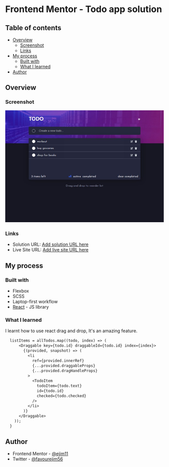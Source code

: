 # Frontend Mentor - Todo app solution

## Table of contents

- [Overview](#overview)
  - [Screenshot](#screenshot)
  - [Links](#links)
- [My process](#my-process)
  - [Built with](#built-with)
  - [What I learned](#what-i-learned)
- [Author](#author)

## Overview

### Screenshot

![](./src/assets/todo.jpg)

### Links

- Solution URL: [Add solution URL here](https://your-solution-url.com)
- Live Site URL: [Add live site URL here](https://your-live-site-url.com)

## My process

### Built with

- Flexbox
- SCSS
- Laptop-first workflow
- [React](https://reactjs.org/) - JS library

### What I learned

I learnt how to use react drag and drop, It's an amazing feature.

```reactJs
  listItems = allTodos.map((todo, index) => (
      <Draggable key={todo.id} draggableId={todo.id} index={index}>
        {(provided, snapshot) => (
          <li
            ref={provided.innerRef}
            {...provided.draggableProps}
            {...provided.dragHandleProps}
          >
            <TodoItem
              todoItem={todo.text}
              id={todo.id}
              checked={todo.checked}
            />
          </li>
        )}
      </Draggable>
    ));
  }
```

## Author

- Frontend Mentor - [@ejim11](https://www.frontendmentor.io/profile/ejim11)
- Twitter - [@favourejim56](https://www.twitter.com/favourejim56)
